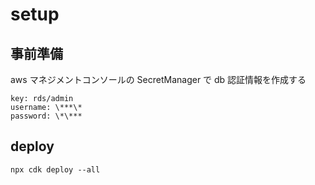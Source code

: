 # setup

## 事前準備

aws マネジメントコンソールの SecretManager で db 認証情報を作成する

```
key: rds/admin
username: \***\*
password: \*\***
```

## deploy

```
npx cdk deploy --all
```
